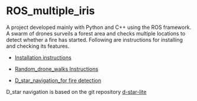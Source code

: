 # ROS_multiple_iris

A project developed mainly with Python and C++ using the ROS framework. A swarm of drones surveils a forest area and checks multiple locations to detect whether a fire has started. Following are instructions for installing and checking its features.

* [Installation instructions](https://github.com/dimitra-savvani/ROS_multiple_iris/blob/main/Instructions/Inastall_and_test_multiple_Iris.md) 

* [Random_drone_walks Instructions](https://github.com/dimitra-savvani/ROS_multiple_iris/blob/main/Instructions/Random_walk_with_multiple_Iris.md)

* [D_star_navigation_for fire detection](https://github.com/dimitra-savvani/ROS_multiple_iris/blob/main/Instructions/D_star_mul_iris_drones.md)

D_star navigation is based on the git repository [d-star-lite](https://github.com/mdeyo/d-star-lite)

